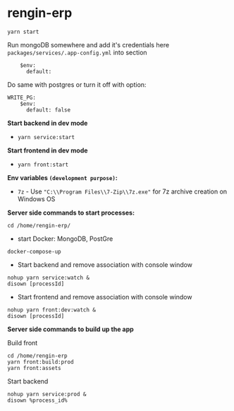 # rengin-erp
```yarn start```

Run mongoDB somewhere and add it's credentials here
```packages/services/.app-config.yml```
into section 
```MONGO_URI:
    $env:
      default:
```
Do same with postgres or turn it off with option:
```
WRITE_PG:
    $env:
      default: false
```

**Start backend in dev mode**
* ```yarn service:start```

**Start frontend in dev mode**
* ```yarn front:start```

**Env variables `(development purpose)`:**
* ```7z``` - Use ```"C:\\Program Files\\7-Zip\\7z.exe"``` for 7z archive creation on Windows OS

**Server side commands to start processes:**
```
cd /home/rengin-erp/
```
* start Docker: MongoDB, PostGre
```
docker-compose-up
```
* Start backend and remove association with console window
```
nohup yarn service:watch &
disown [processId]
```

* Start frontend and remove association with console window
```
nohup yarn front:dev:watch &
disown [processId]
```

**Server side commands to build up the app**

Build front
```
cd /home/rengin-erp
yarn front:build:prod
yarn front:assets
```
Start backend
```
nohup yarn service:prod &
disown %process_id%
```